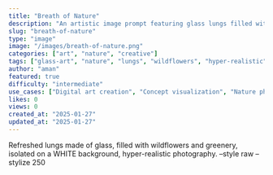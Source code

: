 ```yaml
---
title: "Breath of Nature"
description: "An artistic image prompt featuring glass lungs filled with wildflowers and greenery on a white background. Perfect for surreal, nature-inspired visuals."
slug: "breath-of-nature"
type: "image"
image: "/images/breath-of-nature.png"
categories: ["art", "nature", "creative"]
tags: ["glass-art", "nature", "lungs", "wildflowers", "hyper-realistic", "surreal", "photography"]
author: "aman"
featured: true
difficulty: "intermediate"
use_cases: ["Digital art creation", "Concept visualization", "Nature photography", "Creative projects"]
likes: 0
views: 0
created_at: "2025-01-27"
updated_at: "2025-01-27"
---
```


Refreshed lungs made of glass, filled with wildflowers and greenery, isolated on a WHITE background, hyper-realistic photography. –style raw –stylize 250 